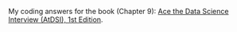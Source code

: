 My coding answers for the book (Chapter 9): [Ace the Data Science Interview (AtDSI), 1st Edition](https://www.acethedatascienceinterview.com/).
